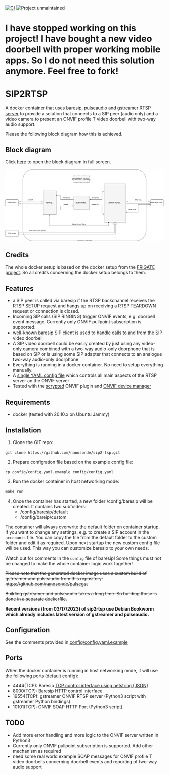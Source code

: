 [![CI](https://github.com/nanosonde/sip2rtsp/actions/workflows/ci.yml/badge.svg?branch=main)](https://github.com/nanosonde/sip2rtsp/actions/workflows/ci.yml) ![Project unmaintained](https://img.shields.io/badge/project-unmaintained-red.svg)

# I have stopped working on this project! I have bought a new video doorbell with proper working mobile apps. So I do not need this solution anymore. Feel free to fork!

# SIP2RTSP
A docker container that uses [baresip](https://github.com/baresip/baresip), [pulseaudio](https://www.freedesktop.org/wiki/Software/PulseAudio/) and [gstreamer RTSP server](https://gstreamer.freedesktop.org/documentation/gst-rtsp-server/rtsp-onvif-server.html?gi-language=python) to provide a solution that connects to a SIP peer (audio only) and a video camera to present an ONVIF profile T video doorbell with two-way audio support.

Please the following block diagram how this is achieved.


## Block diagram
Click [here](https://raw.githubusercontent.com/nanosonde/sip2rtsp/main/docs/sip2rtsp_block_diagram.svg) to open the block diagram in full screen.

![block_diagram](./docs/sip2rtsp_block_diagram.svg)

## Credits
The whole docker setup is based on the docker setup from the [FRIGATE project](https://github.com/blakeblackshear/frigate).
So all credits concerning the docker setup belongs to them.

## Features
* a SIP peer is called via baresip if the RTSP backchannel receives the RTSP SETUP request and hangs up on receiving a RTSP TEARDOWN request or connection is closed.
* Incoming SIP calls (SIP RINGING) trigger ONVIF events, e.g. doorbell event message. Currently only ONVIF pullpoint subscription is supported.
* well-known baresip SIP client is used to handle calls to and from the SIP video doorbell
* A SIP video doorbell could be easily created by just using any video-only camera combined with a two-way audio-only doorphone that is based on SIP or is using some SIP adapter that connects to an analogue two-way audio-only doorphone
* Everything is running in a docker container. No need to setup everything manually.
* A [single YAML config file](https://github.com/nanosonde/sip2rtsp/blob/main/config/config.yml.example) which controls all main aspects of the RTSP server an the ONVIF server
* Tested with the [scrypted](https://www.scrypted.app/) ONVIF plugin and [ONVIF device manager](https://sourceforge.net/projects/onvifdm/)

## Requirements

* docker (tested with 20.10.x on Ubuntu Jammy)

## Installation

1. Clone the GIT repo:

  `git clone https://github.com/nanosonde/sip2rtsp.git`

2. Prepare configration file based on the example config file:

  `cp config/config.yaml.example config/config.yaml`

3. Run the docker container in host networking mode:

  `make run`

4. Once the container has started, a new folder /config/baresip will be created.
   It contains two subfolders:
   * /config/baresip/default
   * /config/bareip/custom

  The container will always overwrite the default folder on container startup. If you want to change any settings, e.g. to create a SIP account in 
  the `acccounts` file. You can copy the file from the default folder to the custom folder and edit it as required.
  Upon next startup the new custom config file will be used.
  This way you can customize baresip to your own needs.
  
  Watch out for comments in the `config` file of baresip! Some things must not be changed to make the whole container logic work together!

~~Please note that the generated docker image uses a custom build of gstreamer and pulseaudio from this repository: https://github.com/nanosonde/pulsegst~~

~~Building gstreamer and pulseaudio takes a long time. So building those is done in a separate dockerfile.~~

**Recent versions (from 03/17/2023) of sip2rtsp use Debian Bookworm which already includes latest version of gstreamer and pulseaudio.**

## Configuration

See the comments provided in [config/config.yaml.example](https://github.com/nanosonde/sip2rtsp/blob/main/config/config.yml.example)

## Ports
When the docker container is running in host networking mode, it will use the following ports (default config):
* 4444(TCP): Baresip [TCP control interface using netstring (JSON)](https://github.com/baresip/baresip/blob/main/modules/ctrl_tcp/ctrl_tcp.c)
* 8000(TCP): Baresip HTTP control interface
* 19554(TCP): gstreamer ONVIF RTSP server (Python3 script with gstreamer Python bindings)
* 10101(TCP): ONVIF SOAP HTTP Port (Python3 script)

## TODO
* Add more error handling and more logic to the ONVIF server written in Python3
* Currently only ONVIF pullpoint subscription is supported. Add other mechanism as required
* need some real world example SOAP messages for ONVIF profile T video doorbells concerning doorbell events and reporting of two-way audio support

